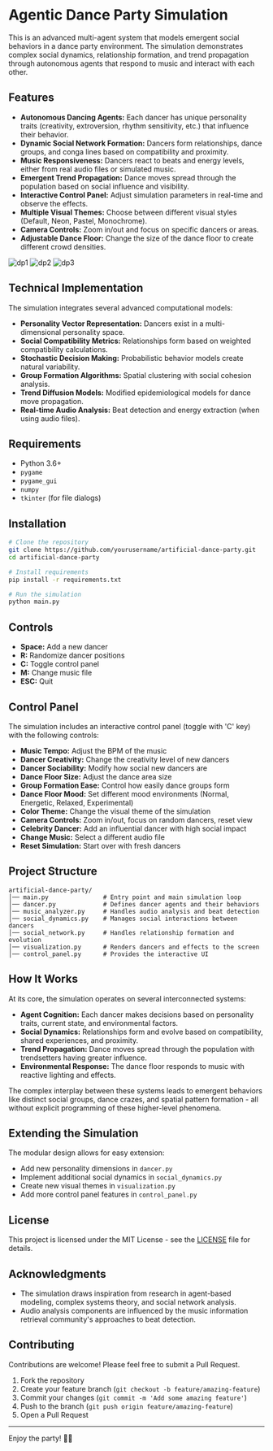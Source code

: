 # Agentic Dance Party Simulation

This is an advanced multi-agent system that models emergent social behaviors in a dance party environment. The simulation demonstrates complex social dynamics, relationship formation, and trend propagation through autonomous agents that respond to music and interact with each other.

## Features

- **Autonomous Dancing Agents:** Each dancer has unique personality traits (creativity, extroversion, rhythm sensitivity, etc.) that influence their behavior.
- **Dynamic Social Network Formation:** Dancers form relationships, dance groups, and conga lines based on compatibility and proximity.
- **Music Responsiveness:** Dancers react to beats and energy levels, either from real audio files or simulated music.
- **Emergent Trend Propagation:** Dance moves spread through the population based on social influence and visibility.
- **Interactive Control Panel:** Adjust simulation parameters in real-time and observe the effects.
- **Multiple Visual Themes:** Choose between different visual styles (Default, Neon, Pastel, Monochrome).
- **Camera Controls:** Zoom in/out and focus on specific dancers or areas.
- **Adjustable Dance Floor:** Change the size of the dance floor to create different crowd densities.

![dp1](https://github.com/user-attachments/assets/77ca6e16-f6d6-45a0-8e62-5ea904fc8d55)
![dp2](https://github.com/user-attachments/assets/8fcd910c-3d99-43c2-aac5-45acc07abc9f)
![dp3](https://github.com/user-attachments/assets/b2dea261-799e-40ad-971c-71e457858860)


## Technical Implementation

The simulation integrates several advanced computational models:

- **Personality Vector Representation:** Dancers exist in a multi-dimensional personality space.
- **Social Compatibility Metrics:** Relationships form based on weighted compatibility calculations.
- **Stochastic Decision Making:** Probabilistic behavior models create natural variability.
- **Group Formation Algorithms:** Spatial clustering with social cohesion analysis.
- **Trend Diffusion Models:** Modified epidemiological models for dance move propagation.
- **Real-time Audio Analysis:** Beat detection and energy extraction (when using audio files).

## Requirements

- Python 3.6+
- `pygame`
- `pygame_gui`
- `numpy`
- `tkinter` (for file dialogs)

## Installation

```sh
# Clone the repository
git clone https://github.com/yourusername/artificial-dance-party.git
cd artificial-dance-party

# Install requirements
pip install -r requirements.txt

# Run the simulation
python main.py
```

## Controls

- **Space:** Add a new dancer
- **R:** Randomize dancer positions
- **C:** Toggle control panel
- **M:** Change music file
- **ESC:** Quit

## Control Panel

The simulation includes an interactive control panel (toggle with 'C' key) with the following controls:

- **Music Tempo:** Adjust the BPM of the music
- **Dancer Creativity:** Change the creativity level of new dancers
- **Dancer Sociability:** Modify how social new dancers are
- **Dance Floor Size:** Adjust the dance area size
- **Group Formation Ease:** Control how easily dance groups form
- **Dance Floor Mood:** Set different mood environments (Normal, Energetic, Relaxed, Experimental)
- **Color Theme:** Change the visual theme of the simulation
- **Camera Controls:** Zoom in/out, focus on random dancers, reset view
- **Celebrity Dancer:** Add an influential dancer with high social impact
- **Change Music:** Select a different audio file
- **Reset Simulation:** Start over with fresh dancers

## Project Structure

```
artificial-dance-party/
│── main.py               # Entry point and main simulation loop
│── dancer.py             # Defines dancer agents and their behaviors
│── music_analyzer.py     # Handles audio analysis and beat detection
│── social_dynamics.py    # Manages social interactions between dancers
│── social_network.py     # Handles relationship formation and evolution
│── visualization.py      # Renders dancers and effects to the screen
│── control_panel.py      # Provides the interactive UI
```

## How It Works

At its core, the simulation operates on several interconnected systems:

- **Agent Cognition:** Each dancer makes decisions based on personality traits, current state, and environmental factors.
- **Social Dynamics:** Relationships form and evolve based on compatibility, shared experiences, and proximity.
- **Trend Propagation:** Dance moves spread through the population with trendsetters having greater influence.
- **Environmental Response:** The dance floor responds to music with reactive lighting and effects.

The complex interplay between these systems leads to emergent behaviors like distinct social groups, dance crazes, and spatial pattern formation - all without explicit programming of these higher-level phenomena.

## Extending the Simulation

The modular design allows for easy extension:

- Add new personality dimensions in `dancer.py`
- Implement additional social dynamics in `social_dynamics.py`
- Create new visual themes in `visualization.py`
- Add more control panel features in `control_panel.py`

## License

This project is licensed under the MIT License - see the [LICENSE](LICENSE) file for details.

## Acknowledgments

- The simulation draws inspiration from research in agent-based modeling, complex systems theory, and social network analysis.
- Audio analysis components are influenced by the music information retrieval community's approaches to beat detection.

## Contributing

Contributions are welcome! Please feel free to submit a Pull Request.

1. Fork the repository
2. Create your feature branch (`git checkout -b feature/amazing-feature`)
3. Commit your changes (`git commit -m 'Add some amazing feature'`)
4. Push to the branch (`git push origin feature/amazing-feature`)
5. Open a Pull Request

---

Enjoy the party! 🕺💃
